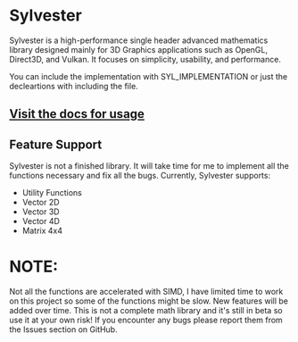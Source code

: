 # Sylvester

Sylvester is a high-performance single header advanced mathematics library designed
mainly for 3D Graphics applications such as OpenGL, Direct3D, and Vulkan. It focuses
on simplicity, usability, and performance.

You can include the implementation with SYL_IMPLEMENTATION or just the decleartions
with including the file.

## [Visit the docs for usage](https://github.com/xcatalyst/Sylvester/blob/master/docs/README.md)

## Feature Support
Sylvester is not a finished library. It will take time for me to implement all the functions
necessary and fix all the bugs. Currently, Sylvester supports:
* Utility Functions
* Vector 2D
* Vector 3D
* Vector 4D
* Matrix 4x4

# NOTE:
Not all the functions are accelerated with SIMD, I have limited time to work on this
project so some of the functions might be slow. New features will be added over time.
This is not a complete math library and it's still in beta so use it at your own risk!
If you encounter any bugs please report them from the Issues section on GitHub.

